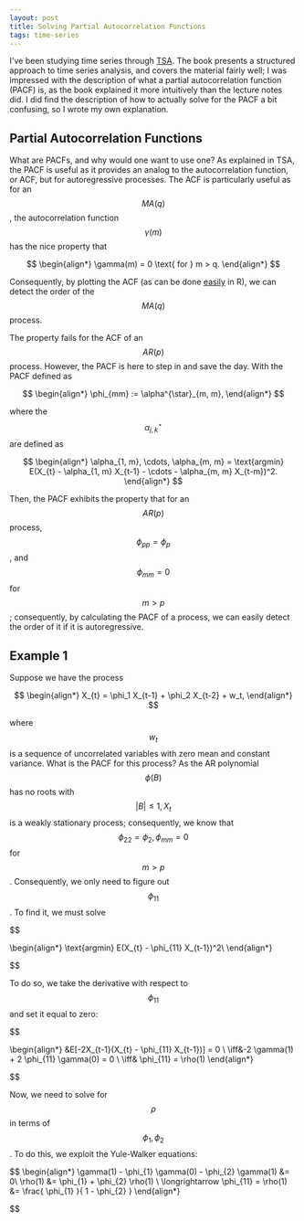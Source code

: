 ```yaml
---
layout: post
title: Solving Partial Autocorrelation Functions
tags: time-series
---
```


I've been studying time series through [TSA][1]. The book presents a structured approach to time series analysis, and covers the material fairly well; I was impressed with the description of what a partial autocorrelation function (PACF) is, as the book explained it more intuitively than the lecture notes did. I did find the description of how to actually solve for the PACF a bit confusing, so I wrote my own explanation. 

## Partial Autocorrelation Functions

What are PACFs, and why would one want to use one? As explained in TSA, the PACF is useful as it provides an analog to the autocorrelation function, or ACF, but for autoregressive processes. The ACF is particularly useful as for an $$ MA(q)$$, the autocorrelation function $$\gamma(m)$$ has the nice property that

$$
\begin{align*}
  \gamma(m) = 0 \text{ for } m > q.
\end{align*}
$$

Consequently, by plotting the ACF (as can be done [easily](http://bl.ocks.org/timbers/9318155) in R), we can detect the order of the $$MA(q)$$ process.

The property fails for the ACF of an $$ AR(p) $$ process. However, the PACF is here to step in and save the day. With the PACF defined as

$$
\begin{align*}
\phi_{mm} := \alpha^{\star}_{m, m},
\end{align*}
$$

where the $$ \alpha^{\star}_{j, k} $$ are defined as

$$
\begin{align*}
\alpha_{1, m}, \cdots, \alpha_{m, m} = \text{argmin} E(X_{t} - \alpha_{1, m} X_{t-1} - \cdots - \alpha_{m, m} X_{t-m})^2.
\end{align*}
$$

Then, the PACF exhibits the property that for an $$ AR(p) $$ process, $$ \phi_{pp} = \phi_{p}$$, and $$ \phi_{mm} = 0$$ for $$ m > p$$; consequently, by calculating the PACF of a process, we can easily detect the order of it if it is autoregressive.

## Example 1

Suppose we have the process

$$
\begin{align*}
X_{t} = \phi_1 X_{t-1} + \phi_2 X_{t-2} + w_t,
\end{align*}
$$

where $$ w_t $$ is a sequence of uncorrelated variables with zero mean and constant variance. What is the PACF for this process? As the AR polynomial $$ \phi(B) $$ has no roots with $$ |B| \leq 1, X_{t} $$ is a weakly stationary process; consequently,  we know that $$ \phi_{22} = \phi_2, \phi_{mm} = 0 $$ for $$ m > p $$. Consequently, we only need to figure out $$\phi_{11}$$. To find it, we must solve

$$

\begin{align*}
\text{argmin} E(X_{t} - \phi_{11} X_{t-1})^2\\
\end{align*}

$$

To do so, we take the derivative with respect to $$ \phi_{11} $$ and set it equal to zero:

$$

\begin{align*}
 &E[-2X_{t-1}(X_{t} - \phi_{11} X_{t-1})] = 0 \\
\iff&-2 \gamma(1) + 2 \phi_{11} \gamma(0) = 0 \\
\iff& \phi_{11} = \rho(1)
\end{align*}

$$

Now, we need to solve for $$ \rho $$ in terms of $$ \phi_{1}, \phi_{2} $$. To do this, we exploit the Yule-Walker equations:

$$
\begin{align*}
\gamma(1) - \phi_{1} \gamma(0) - \phi_{2} \gamma(1) &= 0\\
\rho(1) &= \phi_{1} + \phi_{2} \rho(1) \\
\longrightarrow \phi_{11} = \rho(1) &= \frac{ \phi_{1} }{ 1 - \phi_{2} }
\end{align*}

$$


[1]: http://www.stat.pitt.edu/stoffer/tsa3/
